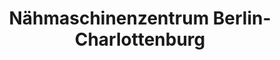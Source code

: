 ---
title: "Nähmaschinenzentrum Berlin-Charlottenburg"
url: /berlin/naehmaschinenzentrum-berlin-charlottenburg/
shop: Nähzubehör
---